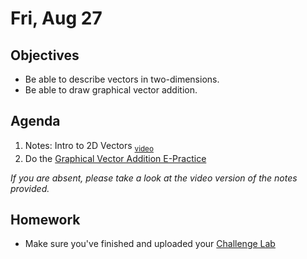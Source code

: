 Fri, Aug 27
=========  

Objectives
------------
- Be able to describe vectors in two-dimensions.
- Be able to draw graphical vector addition.

Agenda  
---------  

 1. Notes: Intro to 2D Vectors <sub>[video][notes]</sub>
 2. Do the [Graphical Vector Addition E-Practice][eprac]



*If you are absent, please take a look at the video version of the notes provided.*



Homework
-------------  

- Make sure you've finished and uploaded your [Challenge Lab][lab]

[eprac]: https://avon.schoology.com/assignments/5249366728/
[notes]: https://youtu.be/hDmpGaLFf-c
[lab]: https://avon.schoology.com/assignment/5217769944/
<!--stackedit_data:
eyJoaXN0b3J5IjpbLTM0ODg0MjM5MywtOTY5Mzc1OTA2LDM4Mz
U2ODAyOSwtMTE5NDAzODY0Nyw3NzExMDkwMTksLTIwOTk3NzUy
MjUsLTE4NDcwOTUyMzAsMTk1OTIxNzE3Myw1Nzg4NTEzMzgsLT
E5Nzc2MDA2NDUsLTE0NjE3MjE2NDcsLTEyOTYxNTE1MDgsLTEx
Mzk3NjU5MzYsNDg1NTMxMzI3LC0zODAwMzM5OSwtNzg4MDYyMy
wtNDUyNzE5MTM0LC04NDQzODY1LC0xMTEzNTg4NzAsMTQ0Mjg2
Njk2NV19
-->